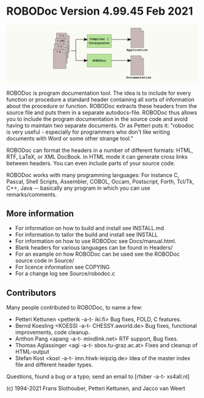 # ROBODoc Version 4.99.45 Feb 2021

![The Idea](/Docs/robodoc.png)

ROBODoc is program documentation tool. The idea is to include for
every function or procedure a standard header containing all
sorts of information about the procedure or function.  ROBODoc
extracts these headers from the source file and puts them in a
separate autodocs-file.  ROBODoc thus allows you to include the
program documentation in the source code and avoid having to
maintain two separate documents.  Or as Petteri puts it: "robodoc
is very useful - especially for programmers who don't like
writing documents with Word or some other strange tool."

ROBODoc can format the headers in a number of different formats:
HTML, RTF, LaTeX, or XML DocBook. In HTML mode it can
generate cross links between headers. You can even include parts
of your source code.

ROBODoc works with many programming languages: For instance C,
Pascal, Shell Scripts, Assembler, COBOL, Occam, Postscript,
Forth, Tcl/Tk, C++, Java -- basically any program in which you
can use remarks/comments.

## More information

- For information on how to build and install see INSTALL.md
- For information to tailor the build and install see INSTALL
- For information on how to use ROBODoc see Docs/manual.html.
- Blank headers for various languages can be found in Headers/
- For an example on how ROBODoc can be used see the ROBODoc source code in Source/
- For licence information see COPYING
- For a change log see  Source/robodoc.c

## Contributors

Many people contributed to ROBODoc, to name a few:

- Petteri Kettunen <petterik -a-t- iki.fi>
  Bug fixes, FOLD, C features.
- Bernd Koesling <KOESSI -a-t- CHESSY.aworld.de>
  Bug fixes, functional improvements, code cleanup.
- Anthon Pang  <apang -a-t- mindlink.net>
  RTF support, Bug fixes.
- Thomas Aglassinger <agi -a-t- sbox.tu-graz.ac.at>
  Fixes and cleanup of HTML-output
- Stefan Kost <kost -a-t- imn.htwk-leipzig.de>
  Idea of the master index file and different header types.

Questions, found a bug or a typo; send an email to [rfsber -a-t- xs4all.nl]

(c) 1994-2021  Frans Slothouber, Petteri Kettunen, and Jacco van Weert


